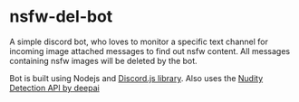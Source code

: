 # nsfw-del-bot

A simple discord bot, who loves to monitor a specific text channel for incoming image attached messages to find out nsfw content. All messages containing nsfw images will be deleted by the bot. 

Bot is built using Nodejs and [Discord.js library](https://discord.js.org/#/). Also uses the [Nudity Detection API by deepai](https://deepai.org/machine-learning-model/nsfw-detector)
